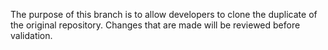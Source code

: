 The purpose of this branch is to allow developers to clone the duplicate of the original repository.
Changes that are made will be reviewed before validation.
